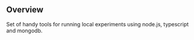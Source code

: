 ## Overview

Set of handy tools for running local experiments using node.js, typescript and mongodb.
